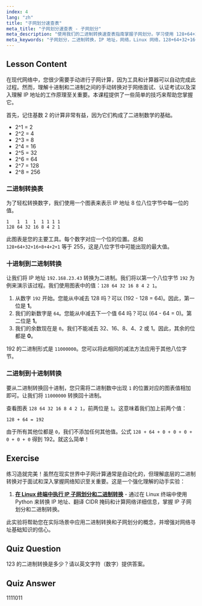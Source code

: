 ```yaml
---
index: 4
lang: "zh"
title: "子网划分速查表"
meta_title: "子网划分速查表 - 子网划分"
meta_description: "使用我们的二进制转换速查表指南掌握子网划分。学习使用 128+64+32+16+8+4+2+1 图表快速将 IP 地址从十进制转换为二进制再转回。对网络面试和认证至关重要。"
meta_keywords: "子网划分，二进制转换，IP 地址，网络，Linux 网络，128+64+32+16+8+4+2+1, 128 64 32 16 8 4 2 1, 十进制转二进制，子网计算，教程，指南"
---
```


## Lesson Content

在现代网络中，您很少需要手动进行子网计算，因为工具和计算器可以自动完成此过程。然而，理解十进制和二进制之间的手动转换对于网络面试、认证考试以及深入理解 IP 地址的工作原理至关重要。本课程提供了一些简单的技巧来帮助您掌握它。

首先，记住基数 2 的计算非常有益，因为它们构成了二进制数学的基础。

- 2^1 = 2
- 2^2 = 4
- 2^3 = 8
- 2^4 = 16
- 2^5 = 32
- 2^6 = 64
- 2^7 = 128
- 2^8 = 256

### 二进制转换表

为了轻松转换数字，我们使用一个图表来表示 IP 地址 8 位八位字节中每一位的值。

```plaintext
1   1  1  1  1 1 1 1
128 64 32 16 8 4 2 1
```

此图表是您的主要工具。每个数字对应一个位的位置。总和 `128+64+32+16+8+4+2+1` 等于 255，这是八位字节中可能出现的最大值。

### 十进制到二进制转换

让我们将 IP 地址 `192.168.23.43` 转换为二进制。我们将以第一个八位字节 `192` 为例来演示该过程。我们使用图表中的值：`128 64 32 16 8 4 2 1`。

1. 从数字 `192` 开始。您能从中减去 128 吗？可以 (192 - 128 = 64)。因此，第一位是 **1**。
2. 我们的新数字是 `64`。您能从中减去下一个值 64 吗？可以 (64 - 64 = 0)。第二位是 **1**。
3. 我们的余数现在是 `0`。我们不能减去 32、16、8、4、2 或 1。因此，其余的位都是 **0**。

192 的二进制形式是 `11000000`。您可以将此相同的减法方法应用于其他八位字节。

### 二进制到十进制转换

要从二进制转换回十进制，您只需将二进制数中出现 `1` 的位置对应的图表值相加即可。让我们将 `11000000` 转换回十进制。

查看图表 `128 64 32 16 8 4 2 1`，前两位是 `1`。这意味着我们加上前两个值：

`128 + 64 = 192`

由于所有其他位都是 `0`，我们不添加任何其他值。公式 `128 + 64 + 0 + 0 + 0 + 0 + 0 + 0` 得到 192。就这么简单！

## Exercise

练习造就完美！虽然在现实世界中子网计算通常是自动化的，但理解底层的二进制转换对于面试和深入掌握网络知识至关重要。这是一个强化理解的动手实验：

1. **[在 Linux 终端中执行 IP 子网划分和二进制转换](https://labex.io/zh/labs/comptia-perform-ip-subnetting-and-binary-conversion-in-the-linux-terminal-592782)** - 通过在 Linux 终端中使用 Python 来转换 IP 地址、翻译 CIDR 掩码和计算网络详细信息，掌握 IP 子网划分和二进制转换。

此实验将帮助您在实际场景中应用二进制转换和子网划分的概念，并增强对网络寻址基础知识的信心。

## Quiz Question

123 的二进制转换是多少？请以英文字符（数字）提供答案。

## Quiz Answer

1111011
